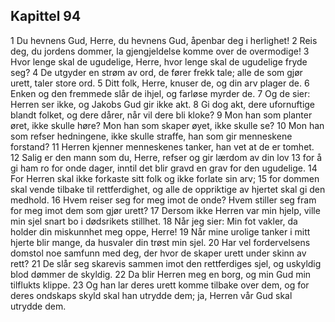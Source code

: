 ## Kapittel 94

1 Du hevnens Gud, Herre, du hevnens Gud, åpenbar deg i herlighet!
2 Reis deg, du jordens dommer, la gjengjeldelse komme over de overmodige!
3 Hvor lenge skal de ugudelige, Herre, hvor lenge skal de ugudelige fryde seg?
4 De utgyder en strøm av ord, de fører frekk tale; alle de som gjør urett, taler store ord.
5 Ditt folk, Herre, knuser de, og din arv plager de.
6 Enken og den fremmede slår de ihjel, og farløse myrder de.
7 Og de sier: Herren ser ikke, og Jakobs Gud gir ikke akt.
8 Gi dog akt, dere ufornuftige blandt folket, og dere dårer, når vil dere bli kloke?
9 Mon han som planter øret, ikke skulle høre? Mon han som skaper øyet, ikke skulle se?
10 Mon han som refser hedningene, ikke skulle straffe, han som gir menneskene forstand?
11 Herren kjenner menneskenes tanker, han vet at de er tomhet.
12 Salig er den mann som du, Herre, refser og gir lærdom av din lov
13 for å gi ham ro for onde dager, inntil det blir gravd en grav for den ugudelige.
14 For Herren skal ikke forkaste sitt folk og ikke forlate sin arv;
15 for dommen skal vende tilbake til rettferdighet, og alle de oppriktige av hjertet skal gi den medhold.
16 Hvem reiser seg for meg imot de onde? Hvem stiller seg fram for meg imot dem som gjør urett?
17 Dersom ikke Herren var min hjelp, ville min sjel snart bo i dødsrikets stillhet.
18 Når jeg sier: Min fot vakler, da holder din miskunnhet meg oppe, Herre!
19 Når mine urolige tanker i mitt hjerte blir mange, da husvaler din trøst min sjel.
20 Har vel fordervelsens domstol noe samfunn med deg, der hvor de skaper urett under skinn av rett?
21 De slår seg skarevis sammen imot den rettferdiges sjel, og uskyldig blod dømmer de skyldig.
22 Da blir Herren meg en borg, og min Gud min tilflukts klippe.
23 Og han lar deres urett komme tilbake over dem, og for deres ondskaps skyld skal han utrydde dem; ja, Herren vår Gud skal utrydde dem.
